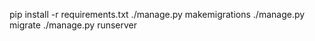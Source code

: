 pip install -r requirements.txt
./manage.py makemigrations
./manage.py migrate
./manage.py runserver
